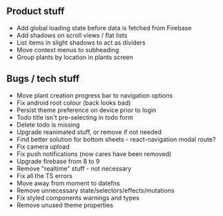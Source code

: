 ## Product stuff

- Add global loading state before data is fetched from Firebase
- Add shadows on scroll views / flat lists
- List items in slight shadows to act as dividers
- Move context menus to subheading
- Group plants by location in plants screen

## Bugs / tech stuff

- Move plant creation progress bar to navigation options
- Fix android root colour (back looks bad)
- Persist theme preference on device prior to login
- Todo title isn't pre-selecting in todo form
- Delete todo is missing
- Upgrade reanimated stuff, or remove if not needed
- Find better solution for bottom sheets - react-navigation modal route?
- Fix camera upload
- Fix push notifications (now cares have been removed)
- Upgrade firebase from 8 to 9
- Remove "realtime" stuff - not necessary
- Fix all the TS errors
- Move away from moment to datefns
- Remove unnecessary state/selectors/effects/mutations
- Fix styled components warnings and types
- Remove unused theme properties
